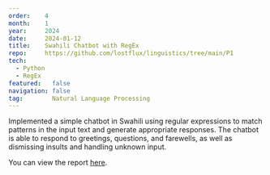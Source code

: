 ```yaml
---
order:    4
month:    1
year:     2024
date:     2024-01-12
title:    Swahili Chatbot with RegEx
repo:     https://github.com/lostflux/linguistics/tree/main/P1
tech:
  - Python
  - RegEx
featured:   false
navigation: false
tag:        Natural Language Processing
---
```


Implemented a simple chatbot in Swahili using regular expressions
to match patterns in the input text
and generate appropriate responses.
The chatbot is able to respond to greetings, questions, and farewells,
as well as dismissing insults and handling unknown input.

You can view the report [here][report].

[report]:       https://github.com/lostflux/linguistics/blob/main/P1/report/report.pdf
